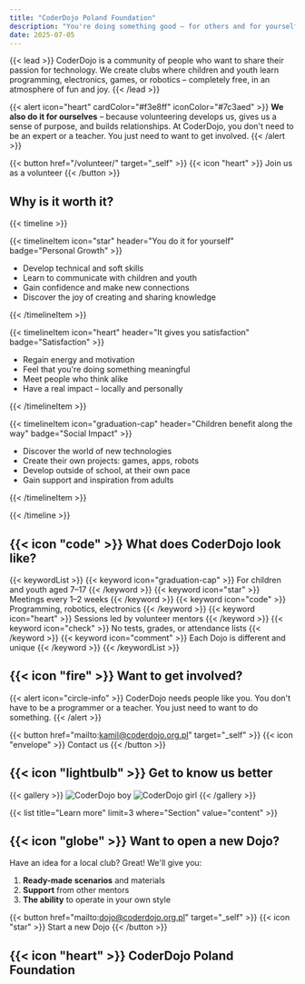 ```yaml
---
title: "CoderDojo Poland Foundation"
description: "You're doing something good – for others and for yourself. Join people who want to change the world with technology."
date: 2025-07-05
---
```


{{< lead >}}
CoderDojo is a community of people who want to share their passion for technology. We create clubs where children and youth learn programming, electronics, games, or robotics – completely free, in an atmosphere of fun and joy.
{{< /lead >}}

{{< alert icon="heart" cardColor="#f3e8ff" iconColor="#7c3aed" >}}
**We also do it for ourselves** – because volunteering develops us, gives us a sense of purpose, and builds relationships. At CoderDojo, you don't need to be an expert or a teacher. You just need to want to get involved.
{{< /alert >}}

{{< button href="/volunteer/" target="_self" >}}
{{< icon "heart" >}} Join us as a volunteer
{{< /button >}}

## Why is it worth it?

{{< timeline >}}

{{< timelineItem icon="star" header="You do it for yourself" badge="Personal Growth" >}}
<ul>
  <li>Develop technical and soft skills</li>
  <li>Learn to communicate with children and youth</li>
  <li>Gain confidence and make new connections</li>
  <li>Discover the joy of creating and sharing knowledge</li>
</ul>
{{< /timelineItem >}}

{{< timelineItem icon="heart" header="It gives you satisfaction" badge="Satisfaction" >}}
<ul>
  <li>Regain energy and motivation</li>
  <li>Feel that you're doing something meaningful</li>
  <li>Meet people who think alike</li>
  <li>Have a real impact – locally and personally</li>
</ul>
{{< /timelineItem >}}

{{< timelineItem icon="graduation-cap" header="Children benefit along the way" badge="Social Impact" >}}
<ul>
  <li>Discover the world of new technologies</li>
  <li>Create their own projects: games, apps, robots</li>
  <li>Develop outside of school, at their own pace</li>
  <li>Gain support and inspiration from adults</li>
</ul>
{{< /timelineItem >}}

{{< /timeline >}}

## {{< icon "code" >}} What does CoderDojo look like?

{{< keywordList >}}
{{< keyword icon="graduation-cap" >}} For children and youth aged 7–17 {{< /keyword >}}
{{< keyword icon="star" >}} Meetings every 1–2 weeks {{< /keyword >}}
{{< keyword icon="code" >}} Programming, robotics, electronics {{< /keyword >}}
{{< keyword icon="heart" >}} Sessions led by volunteer mentors {{< /keyword >}}
{{< keyword icon="check" >}} No tests, grades, or attendance lists {{< /keyword >}}
{{< keyword icon="comment" >}} Each Dojo is different and unique {{< /keyword >}}
{{< /keywordList >}}

## {{< icon "fire" >}} Want to get involved?

{{< alert icon="circle-info" >}}
CoderDojo needs people like you. You don't have to be a programmer or a teacher. You just need to want to do something.
{{< /alert >}}

{{< button href="mailto:kamil@coderdojo.org.pl" target="_self" >}}
{{< icon "envelope" >}} Contact us
{{< /button >}}

## {{< icon "lightbulb" >}} Get to know us better

{{< gallery >}}
<img src="img/niceandyellow/boy_1.png" class="grid-w50" alt="CoderDojo boy" />
<img src="img/niceandyellow/girl_1.png" class="grid-w50" alt="CoderDojo girl" />
{{< /gallery >}}

{{< list title="Learn more" limit=3 where="Section" value="content" >}}

## {{< icon "globe" >}} Want to open a new Dojo?

Have an idea for a local club? Great! We'll give you:

1. **Ready-made scenarios** and materials
1. **Support** from other mentors  
1. **The ability** to operate in your own style

{{< button href="mailto:dojo@coderdojo.org.pl" target="_self" >}}
{{< icon "star" >}} Start a new Dojo
{{< /button >}}

## {{< icon "heart" >}} CoderDojo Poland Foundation

